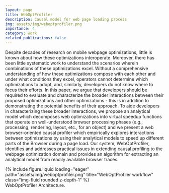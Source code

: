 ```yaml
---
layout: page
title: WebOptProfiler
description: Causal model for web page loading process
img: assets/img/weboptprofiler.png
importance: 4
category: work
related_publications: false
---
```


Despite decades of research on mobile webpage optimizations, little is known about how these optimizations interoperate. Moreover, there has been little systematic work to understand the scenarios wherein combinations of these optimizations excel. Without a comprehensive understanding of how these optimizations compose with each other and under what conditions they excel, operators cannot determine which optimizations to adopt, and, similarly, developers do not know where to focus their efforts.
In this paper, we argue that developers should be required to evaluate and characterize the broader interactions between their proposed optimizations and other optimizations - this is in addition to demonstrating the potential benefits of their approach. To aide developers in characterizing these broader interactions, we propose an analytical model which decomposes web optimizations into virtual speedup functions that operate on well-understood browser processing phases (e.g., processing, rendering, layout, etc., for an object) and we present a web browser-oriented causal profiler which empirically explores interactions between optimizations by using their analytical models to speed up different parts of the Browser during a page load. Our system, WebOptProfiler, identifies and addresses practical issues in extending causal profiling to the webpage optimization domain and provides an algorithm for extracting an analytical model from readily available browser traces.


<div class="row">
    <div class="col-sm mt-3 mt-md-0">
        {% include figure.liquid loading="eager" path="assets/img/weboptprofiler.png" title="WebOptProfiler workflow" class="img-fluid rounded z-depth-1" %}
    </div>
</div>
<div class="caption">
    WebOptProfiler Architecture.
</div>
